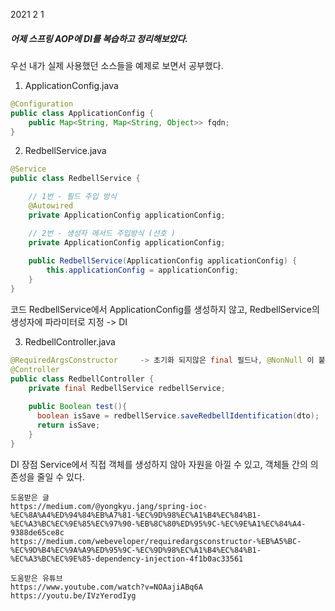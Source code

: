 2021 2 1

##### 어제 스프링 AOP에 DI를 복습하고 정리해보았다.

우선 내가 실제 사용했던 소스들을 예제로 보면서 공부했다.
1. ApplicationConfig.java
```java
@Configuration
public class ApplicationConfig {
    public Map<String, Map<String, Object>> fqdn;
}
```

2. RedbellService.java
```java
@Service
public class RedbellService {

    // 1번 - 필드 주입 방식
    @Autowired
    private ApplicationConfig applicationConfig;

    // 2번 - 생성자 메서드 주입방식 (선호 )
    private ApplicationConfig applicationConfig;
    
    public RedbellService(ApplicationConfig applicationConfig) {
        this.applicationConfig = applicationConfig;
    }
}
```

코드 RedbellService에서 ApplicationConfig를 생성하지 않고, 
RedbellService의 생성자에 파라미터로 지정 -> DI

3. RedbellController.java
```java
@RequiredArgsConstructor     -> 초기화 되지않은 final 필드나, @NonNull 이 붙은 필드에 대해 생성자를 생성해 줍니다.
@Controller
public class RedbellController {
    private final RedbellService redbellService;
    
    public Boolean test(){
      boolean isSave = redbellService.saveRedbellIdentification(dto);
      return isSave;
    }
}
```

DI 장점
Service에서 직접 객체를 생성하지 않아 자원을 아낄 수 있고, 객체들 간의 의존성을 줄일 수 있다.

```
도움받은 글
https://medium.com/@yongkyu.jang/spring-ioc-%EC%8A%A4%ED%94%84%EB%A7%81-%EC%9D%98%EC%A1%B4%EC%84%B1-%EC%A3%BC%EC%9E%85%EC%97%90-%EB%8C%80%ED%95%9C-%EC%9E%A1%EC%84%A4-9388de65ce8c
https://medium.com/webeveloper/requiredargsconstructor-%EB%A5%BC-%EC%9D%B4%EC%9A%A9%ED%95%9C-%EC%9D%98%EC%A1%B4%EC%84%B1-%EC%A3%BC%EC%9E%85-dependency-injection-4f1b0ac33561

도움받은 유튜브
https://www.youtube.com/watch?v=NOAajiABq6A
https://youtu.be/IVzYerodIyg
```
